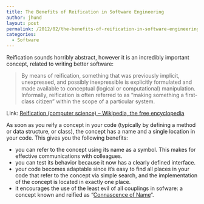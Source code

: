 ```yaml
---
title: The Benefits of Reification in Software Engineering
author: jhund
layout: post
permalink: /2012/02/the-benefits-of-reification-in-software-engineering/
categories:
  - Software
---
```

Reification sounds horribly abstract, however it is an incredibly important concept, related to writing better software:

> By means of reification, something that was previously implicit, unexpressed, and possibly inexpressible is explicitly formulated and made available to conceptual (logical or computational) manipulation. Informally, reification is often referred to as &#8220;making something a first-class citizen&#8221; within the scope of a particular system.

Link: [Reification (computer science) &#8211; Wikipedia, the free encyclopedia][1]

As soon as you reify a concept in your code (typically by defining a method or data structure, or class), the concept has a name and a single location in your code. This gives you the following benefits:

  * you can refer to the concept using its name as a symbol. This makes for effective communications with colleagues.
  * you can test its behavior because it now has a clearly defined interface.
  * your code becomes adaptable since it&#8217;s easy to find all places in your code that refer to the concept via simple search, and the implementation of the concept is located in exactly one place.
  * it encourages the use of the least evil of all couplings in sofware: a concept known and reified as &#8220;[Connascence of Name][2]&#8220;.

<div>
</div>

 [1]: http://bit.ly/yAbiPs
 [2]: http://en.wikipedia.org/wiki/Connascent_software_components#Types_of_connascence